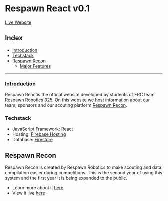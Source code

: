 # Respawn React v0.1
[Live Website](www.respawnrobotics.com)
## Index
- [Introduction](#introduction)
- [Techstack](#techstack)
- [Respawn Recon](#respawn-recon)
    - [Major Features](#major-features)
<hr>

### Introduction
Respawn Reactis the offical website developed by students of FRC team Respawn Robotics 325. On this website we host information about our team, sponsors and our scouting platform [Respawn Recon](#respawn-recon).

### Techstack
- JavaScript Framework: [React](https://reactjs.org/)
- Hosting: [Firebase Hosting](https://firebase.google.com/docs/hosting)
- Database: [Firestore](https://firebase.google.com/docs/firestore)

## Respawn Recon
Respawn Recon is created by Respawn Robotics to make scouting and data compilation easier during competitions. This is the second year of using this system and the first year it is being expanded to the public. 
- Learn more about it [here](https://github.com/Respawn-Robotics/respawn-react/wiki/respawn-recon)
- View it live [here](www.respawnrobotics.com/recon)
